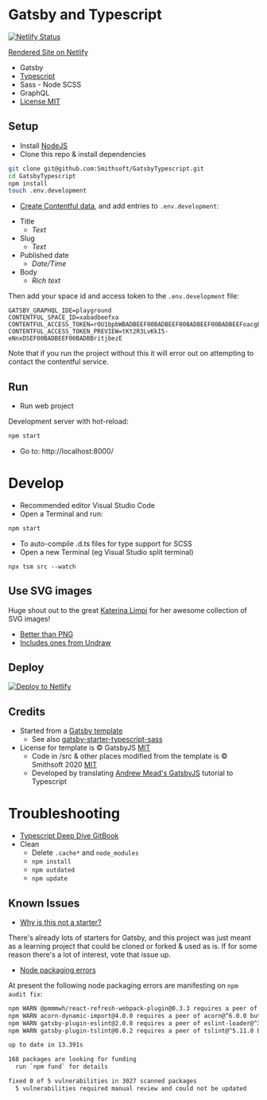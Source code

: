 # Gatsby and Typescript

[![Netlify Status](https://api.netlify.com/api/v1/badges/e40519a8-cd28-4cd6-a873-18dc0dc17260/deploy-status)](https://app.netlify.com/sites/compassionate-goldwasser-5d9ccd/deploys)

[Rendered Site on Netlify](https://compassionate-goldwasser-5d9ccd.netlify.app)

- Gatsby
- [Typescript](https://www.typescriptlang.org/)
- Sass - Node SCSS
- GraphQL
- [License MIT](LICENSE)

## Setup

- Install [NodeJS](https://nodejs.dev/how-to-install-nodejs)
- Clone this repo & install dependencies

```bash
git clone git@github.com:Smithsoft/GatsbyTypescript.git
cd GatsbyTypescript
npm install
touch .env.development
```

- [Create Contentful data](https://www.contentful.com/help/contentful-101/), and add entries to `.env.development`:

* Title
    * _Text_
* Slug
    * _Text_
* Published date
    * _Date/Time_
* Body
    * _Rich text_

Then add your space id and access token to the `.env.development` file:

```
GATSBY_GRAPHQL_IDE=playground
CONTENTFUL_SPACE_ID=xabadbeefxa
CONTENTFUL_ACCESS_TOKEN=rOU1bpbWBADBEEF00BADBEEF00BADBEEF00BADBEEFoacgBU
CONTENTFUL_ACCESS_TOKEN_PREVIEW=tKt2R3LvKkI5-eNnxDSEF00BADBEEF00BADBBritjbezE
```

Note that if you run the project without this it will error out on attempting to contact the contentful service.

## Run

- Run web project

Development server with hot-reload:

```bash
npm start
```

- Go to: http://localhost:8000/

# Develop

- Recommended editor Visual Studio Code
- Open a Terminal and run:

```bash
npm start
```

- To auto-compile .d.ts files for type support for SCSS
- Open a new Terminal (eg Visual Studio split terminal)

```base
npx tsm src --watch
```

## Use SVG images

Huge shout out to the great [Katerina Limpi](https://twitter.com/ninaLimpi) for her awesome collection of SVG images!

- [Better than PNG](https://itnext.io/react-svg-images-and-the-webpack-loader-to-make-them-play-nice-2d177ae34d2b)
- [Includes ones from Undraw](https://undraw.co)

## Deploy

[![Deploy to Netlify](https://www.netlify.com/img/deploy/button.svg)](https://app.netlify.com/start/deploy?repository=https://github.com/Smithsoft/GatsbyTypescript)

## Credits

- Started from a [Gatsby template](doc/README.md)
  - See also [gatsby-starter-typescript-sass](https://github.com/pkino/gatsby-starter-typescript-sass)
- License for template is © GatsbyJS [MIT](doc/LICENSE)
  - Code in /src & other places modified from the template is © Smithsoft 2020 [MIT](LICENSE)
  - Developed by translating [Andrew Mead's GatsbyJS](https://youtu.be/8t0vNu2fCCM) tutorial to Typescript

# Troubleshooting

- [Typescript Deep Dive GitBook](https://basarat.gitbook.io/typescript/)
- Clean
  - Delete `.cache*` and `node_modules`
  - `npm install`
  - `npm outdated`
  - `npm update`

## Known Issues

* [Why is this not a starter?](https://github.com/Smithsoft/GatsbyTypescript/issues/6)

There's already lots of starters for Gatsby, and this project was just meant as a learning project that could be cloned or forked & used as is.
If for some reason there's a lot of interest, vote that issue up.

* [Node packaging errors](https://github.com/Smithsoft/GatsbyTypescript/issues/5)

At present the following node packaging errors are manifesting on `npm audit fix`:

```bash
npm WARN @pmmmwh/react-refresh-webpack-plugin@0.3.3 requires a peer of react-refresh@^0.8.2 but none is installed. You must install peer dependencies yourself.
npm WARN acorn-dynamic-import@4.0.0 requires a peer of acorn@^6.0.0 but none is installed. You must install peer dependencies yourself.
npm WARN gatsby-plugin-eslint@2.0.8 requires a peer of eslint-loader@^3.0.2 but none is installed. You must install peer dependencies yourself.
npm WARN gatsby-plugin-tslint@0.0.2 requires a peer of tslint@^5.11.0 but none is installed. You must install peer dependencies yourself.

up to date in 13.391s

168 packages are looking for funding
  run `npm fund` for details

fixed 0 of 5 vulnerabilities in 3027 scanned packages
  5 vulnerabilities required manual review and could not be updated
  ```